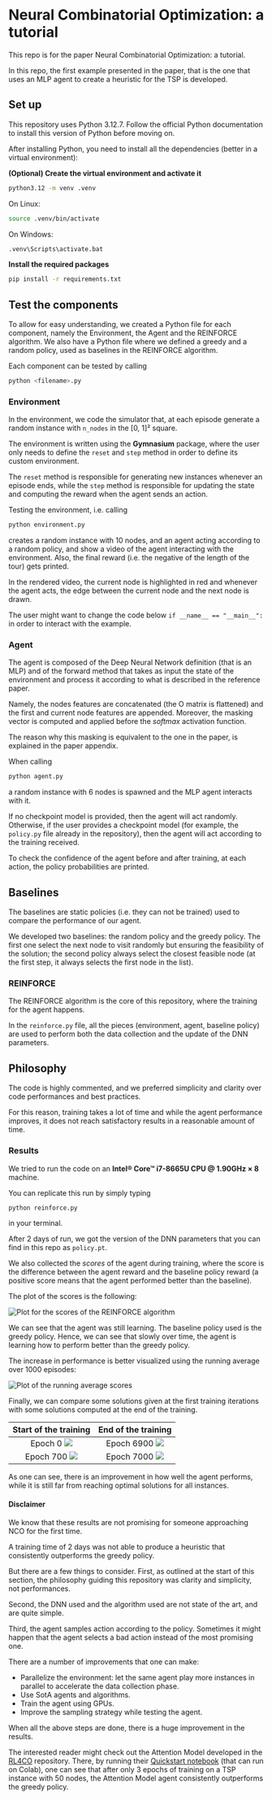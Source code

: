 # Neural Combinatorial Optimization: a tutorial
This repo is for the paper Neural Combinatorial Optimization: a tutorial.

In this repo, the first example presented in the paper, that is the one that uses an MLP agent to create a heuristic for
the TSP is developed.

## Set up
This repository uses Python 3.12.7. Follow the official Python documentation to install this version of Python before moving on.

After installing Python, you need to install all the dependencies (better in a virtual environment):

**(Optional) Create the virtual environment and activate it**

```bash
python3.12 -m venv .venv
```

On Linux:
```bash
source .venv/bin/activate
```

On Windows:
```bat
.venv\Scripts\activate.bat
```

**Install the required packages**
```bash
pip install -r requirements.txt
```

## Test the components
To allow for easy understanding, we created a Python file for each component, namely the Environment, the Agent and the
REINFORCE algorithm. We also have a Python file where we defined a greedy and a random policy,
used as baselines in the REINFORCE algorithm.

Each component can be tested by calling
```bash
python <filename>.py
```

### Environment
In the environment, we code the simulator that, at each episode generate a random instance with `n_nodes` in the [0, 1]² square.

The environment is written using the **Gymnasium** package, where the user only needs to define the `reset` and `step` method in order to define its custom environment.

The `reset` method is responsible for generating new instances whenever an episode ends, while the `step` method is responsible for updating the state and computing the reward when the agent sends an action.

Testing the environment, i.e. calling

```bash
python environment.py
```

creates a random instance with 10 nodes, and an agent acting according to a random policy, and show a video of the agent interacting with the environment. Also, the final reward (i.e. the negative of the length of the tour) gets printed.

In the rendered video, the current node is highlighted in red and whenever the agent acts, the edge between the current node and the next node is drawn.

The user might want to change the code below `if __name__ == "__main__":` in order to interact with the example.

### Agent
The agent is composed of the Deep Neural Network definition (that is an MLP) and of the forward method that takes as input the state of the environment and process it according to what is described in the reference paper.

Namely, the nodes features are concatenated (the O matrix is flattened) and the first and current node features are appended.
Moreover, the masking vector is computed and applied before the *softmax* activation function.

The reason why this masking is equivalent to the one in the paper, is explained in the paper appendix.

When calling
```bash
python agent.py
```
a random instance with 6 nodes is spawned and the MLP agent interacts with it.

If no checkpoint model is provided, then the agent will act randomly.
Otherwise, if the user provides a checkpoint model (for example, the `policy.py` file already in the repository), then the agent will act according to the training received.

To check the confidence of the agent before and after training, at each action, the policy probabilities are printed.

## Baselines
The baselines are static policies (i.e. they can not be trained) used to compare the performance of our agent.

We developed two baselines: the random policy and the greedy policy.
The first one select the next node to visit randomly but ensuring the feasibility of the solution; the second policy always select the closest feasible node (at the first step, it always selects the first node in the list).

### REINFORCE
The REINFORCE algorithm is the core of this repository, where the training for the agent happens.

In the `reinforce.py` file, all the pieces (environment, agent, baseline policy) are used to perform both the data collection and the update of the DNN parameters.

## Philosophy
The code is highly commented, and we preferred simplicity and clarity over code performances and best practices.

For this reason, training takes a lot of time and while the agent performance improves, it does not reach satisfactory results in a reasonable amount of time.

### Results
We tried to run the code on an **Intel® Core™ i7-8665U CPU @ 1.90GHz × 8** machine.

You can replicate this run by simply typing
```bash
python reinforce.py
```
in your terminal.

After 2 days of run, we got the version of the DNN parameters that you can find in this repo as `policy.pt`.

We also collected the *scores* of the agent during training, where the score is the difference between the agent reward and the baseline policy reward (a positive score means that the agent performed better than the baseline).

The plot of the scores is the following:

![Plot for the scores of the REINFORCE algorithm](./scores.png)

We can see that the agent was still learning. The baseline policy used is the greedy policy.
Hence, we can see that slowly over time, the agent is learning how to perform better than the greedy policy.

The increase in performance is better visualized using the running average over 1000 episodes:

![Plot of the running average scores](./running_avg_scores.png)

Finally, we can compare some solutions given at the first training iterations with some solutions computed at the end of the training.

**Start of the training**          |  **End of the training**
:-------------------------:|:-------------------------:
Epoch 0 ![](./epoch_0.jpeg)  | Epoch 6900 ![](./epoch_6900.jpeg)
Epoch 700 ![](./epoch_700.jpeg) | Epoch 7000 ![](./epoch_7000.jpeg)

As one can see, there is an improvement in how well the agent performs, while it is still far from reaching optimal solutions for all instances.

#### Disclaimer
We know that these results are not promising for someone approaching NCO for the first time.

A training time of 2 days was not able to produce a heuristic that consistently outperforms the greedy policy.

But there are a few things to consider. First, as outlined at the start of this section, the philosophy guiding this repository was clarity and simplicity, not performances.

Second, the DNN used and the algorithm used are not state of the art, and are quite simple.

Third, the agent samples action according to the policy. Sometimes it might happen that the agent selects a bad action instead of the most promising one.

There are a number of improvements that one can make:

* Parallelize the environment: let the same agent play more instances in parallel to accelerate the data collection phase.
* Use SotA agents and algorithms.
* Train the agent using GPUs.
* Improve the sampling strategy while testing the agent.

When all the above steps are done, there is a huge improvement in the results.

The interested reader might check out the Attention Model developed in the [RL4CO](https://github.com/ai4co/rl4co) repository. There, by running their [Quickstart notebook](https://github.com/ai4co/rl4co/blob/main/examples/1-quickstart.ipynb) (that can run on Colab), one can see that after only 3 epochs of training on a TSP instance with 50 nodes, the Attention Model agent consistently outperforms the greedy policy.